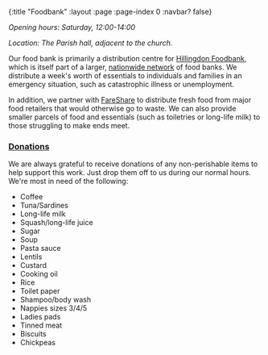 {:title "Foodbank"
 :layout :page
 :page-index 0
 :navbar? false}

*Opening hours: Saturday, 12:00-14:00*

*Location: The Parish hall, adjacent to the church.*

Our food bank is primarily a distribution centre for [Hillingdon Foodbank](https://hillingdon.foodbank.org.uk/), which is itself part of a larger, [nationwide network](https://www.trusselltrust.org/) of food banks. We distribute a week's worth of essentials to individuals and families in an emergency situation, such as catastrophic illness or unemployment.

In addition, we partner with [FareShare](https://fareshare.org.uk/) to distribute fresh food from major food retailers that would otherwise go to waste. We can also provide smaller parcels of food and essentials (such as toiletries or long-life milk) to those struggling to make ends meet.

### [Donations](#donations)

We are always grateful to receive donations of any non-perishable items to help support this work. Just drop them off to us during our normal hours. We're most in need of the following:

 * Coffee
 * Tuna/Sardines
 * Long-life milk
 * Squash/long-life juice
 * Sugar
 * Soup
 * Pasta sauce
 * Lentils
 * Custard
 * Cooking oil
 * Rice
 * Toilet paper
 * Shampoo/body wash
 * Nappies sizes 3/4/5
 * Ladies pads
 * Tinned meat
 * Biscuits
 * Chickpeas
